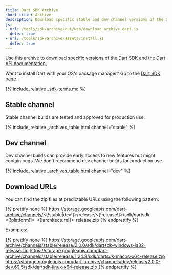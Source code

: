 ```yaml
---
title: Dart SDK Archive
short-title: Archive
description: Download specific stable and dev channel versions of the Dart SDK and the Dart API documentation.
js:
- url: /tools/sdk/archive/out/web/download_archive.dart.js
  defer: true
- url: /tools/sdk/archive/assets/install.js
  defer: true
---
```


Use this archive to download
[specific versions](/get-dart#about-release-channels-and-version-strings) of the
[Dart SDK](/tools/sdk)
and the [Dart API documentation.]({{site.dart_api}}/{{site.data.pkg-vers.SDK.channel}})

Want to install Dart with your OS's package manager?
Go to the [Dart SDK page](/tools/sdk).

<aside class="alert alert-warning" markdown="1">
  {% include_relative _sdk-terms.md %}
</aside>


## Stable channel

Stable channel builds are tested and approved for production use.

{% include_relative _archives_table.html channel="stable" %}

## Dev channel

Dev channel builds can provide early access
to new features but might contain bugs.
We don't recommend dev channel builds for production use.

{% include_relative _archives_table.html channel="dev" %}

## Download URLs

You can find the zip files at predictable URLs using the
following pattern:

{% prettify none %}
https://storage.googleapis.com/dart-archive/channels/<[!stable|dev!]>/release/<[!release!]>/sdk/dartsdk-<[!platform!]>-<[!architecture!]>-release.zip
{% endprettify %}

Examples:

{% prettify none %}
https://storage.googleapis.com/dart-archive/channels/stable/release/2.0.0/sdk/dartsdk-windows-ia32-release.zip
https://storage.googleapis.com/dart-archive/channels/stable/release/1.24.3/sdk/dartsdk-macos-x64-release.zip
https://storage.googleapis.com/dart-archive/channels/dev/release/2.0.0-dev.69.5/sdk/dartsdk-linux-x64-release.zip
{% endprettify %}
